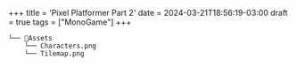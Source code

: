 +++
title = 'Pixel Platformer Part 2'
date = 2024-03-21T18:56:19-03:00
draft = true
tags = ["MonoGame"]
+++

```
└── 📁Assets
    └── Characters.png
    └── Tilemap.png
```